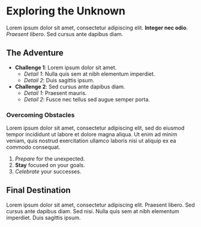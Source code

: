 # Exploring the Unknown

Lorem ipsum dolor sit amet, consectetur adipiscing elit. **Integer nec odio**. *Praesent libero*. Sed cursus ante dapibus diam.

## The Adventure

- **Challenge 1**: Lorem ipsum dolor sit amet.
  - *Detail 1*: Nulla quis sem at nibh elementum imperdiet.
  - *Detail 2*: Duis sagittis ipsum.
- **Challenge 2**: Sed cursus ante dapibus diam.
  - *Detail 1*: Praesent mauris.
  - *Detail 2*: Fusce nec tellus sed augue semper porta.
  
### Overcoming Obstacles

Lorem ipsum dolor sit amet, consectetur adipiscing elit, sed do eiusmod tempor incididunt ut labore et dolore magna aliqua. Ut enim ad minim veniam, quis nostrud exercitation ullamco laboris nisi ut aliquip ex ea commodo consequat.

1. *Prepare* for the unexpected.
2. **Stay** focused on your goals.
3. *Celebrate* your successes.

## Final Destination

Lorem ipsum dolor sit amet, consectetur adipiscing elit. Praesent libero. Sed cursus ante dapibus diam. Sed nisi. Nulla quis sem at nibh elementum imperdiet. Duis sagittis ipsum.
